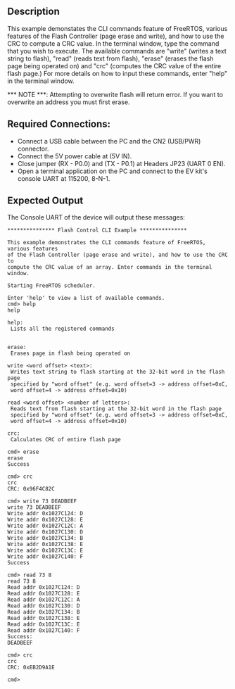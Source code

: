 ## Description

This example demonstates the CLI commands feature of FreeRTOS, various features of the Flash Controller (page erase and write), and how to use the CRC to compute a CRC value. In the terminal window, type the command that you wish to execute. The available commands are "write" (writes a text string to flash), "read" (reads text from flash), "erase" (erases the flash page being operated on) and "crc" (computes the CRC value of the entire flash page.) For more details on how to input these commands, enter "help" in the terminal window.

*** NOTE ***: Attempting to overwrite flash will return error. If you want to overwrite an address you must first erase.

## Required Connections:

-   Connect a USB cable between the PC and the CN2 (USB/PWR) connector.
-   Connect the 5V power cable at (5V IN).
-   Close jumper (RX - P0.0) and (TX - P0.1) at Headers JP23 (UART 0 EN).
-   Open a terminal application on the PC and connect to the EV kit's console UART at 115200, 8-N-1.

## Expected Output

The Console UART of the device will output these messages:

```
*************** Flash Control CLI Example ***************

This example demonstrates the CLI commands feature of FreeRTOS, various features
of the Flash Controller (page erase and write), and how to use the CRC to
compute the CRC value of an array. Enter commands in the terminal window.

Starting FreeRTOS scheduler.

Enter 'help' to view a list of available commands.
cmd> help
help

help:
 Lists all the registered commands


erase:
 Erases page in flash being operated on

write <word offset> <text>:
 Writes text string to flash starting at the 32-bit word in the flash page
 specified by "word offset" (e.g. word offset=3 -> address offset=0xC,
 word offset=4 -> address offset=0x10)

read <word offset> <number of letters>:
 Reads text from flash starting at the 32-bit word in the flash page
 specified by "word offset" (e.g. word offset=3 -> address offset=0xC,
 word offset=4 -> address offset=0x10)

crc:
 Calculates CRC of entire flash page

cmd> erase
erase
Success

cmd> crc
crc
CRC: 0x96F4C82C

cmd> write 73 DEADBEEF
write 73 DEADBEEF
Write addr 0x1027C124: D
Write addr 0x1027C128: E
Write addr 0x1027C12C: A
Write addr 0x1027C130: D
Write addr 0x1027C134: B
Write addr 0x1027C138: E
Write addr 0x1027C13C: E
Write addr 0x1027C140: F
Success

cmd> read 73 8
read 73 8
Read addr 0x1027C124: D
Read addr 0x1027C128: E
Read addr 0x1027C12C: A
Read addr 0x1027C130: D
Read addr 0x1027C134: B
Read addr 0x1027C138: E
Read addr 0x1027C13C: E
Read addr 0x1027C140: F
Success:
DEADBEEF

cmd> crc
crc
CRC: 0xEB2D9A1E

cmd>
```